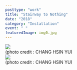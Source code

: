 ```yaml
---
posttype: "work"
title: "Stairway to Nothing"
date: "2018"
category: "Installation"
event: " "
featuredImage: img0.jpg
---
```

  <div class="box">
      <div class="dscrptn">
      </div>
  </div>


  <div class="box">
      <img class="subimg" src="./img1.jpg">
      <div class="photocredit">(photo credit : CHANG HSIN YU)</div>
  </div>


  <div class="box">
      <div class="dscrptn">
      </div>
  </div>


  <div class="box">
      <img class="subimg" src="./img2.jpg">
      <div class="photocredit">(photo credit : CHANG HSIN YU)</div>
  </div>


  <div class="box"></div>
